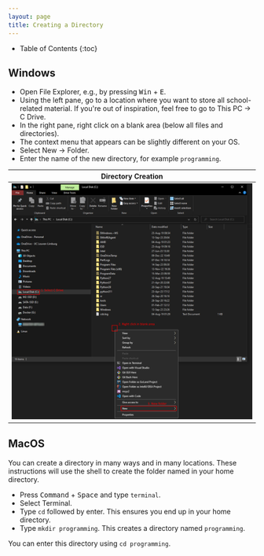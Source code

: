 ```yaml
---
layout: page
title: Creating a Directory
---
```


* Table of Contents
{:toc}

## Windows

* Open File Explorer, e.g., by pressing <kbd>Win</kbd> + <kbd>E</kbd>.
* Using the left pane, go to a location where you want to store all school-related material.
  If you're out of inspiration, feel free to go to This PC -> C Drive.
* In the right pane, right click on a blank area (below all files and directories).
* The context menu that appears can be slightly different on your OS.
* Select New -> Folder.
* Enter the name of the new directory, for example `programming`.

| Directory Creation |
| :----------------------: |
| ![Directory creation](./create-directory-windows.png) |

## MacOS

You can create a directory in many ways and in many locations.
These instructions will use the shell to create the folder named in your home directory.

* Press <kbd>Command</kbd> + <kbd>Space</kbd> and type `terminal`.
* Select Terminal.
* Type `cd` followed by enter.
  This ensures you end up in your home directory.
* Type `mkdir programming`.
  This creates a directory named `programming`.

You can enter this directory using `cd programming`.

